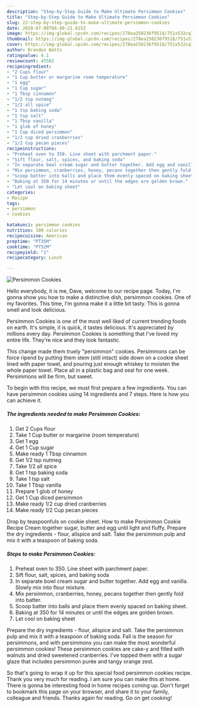 ```yaml
---
description: "Step-by-Step Guide to Make Ultimate Persimmon Cookies"
title: "Step-by-Step Guide to Make Ultimate Persimmon Cookies"
slug: 22-step-by-step-guide-to-make-ultimate-persimmon-cookies
date: 2020-07-08T04:40:21.615Z
image: https://img-global.cpcdn.com/recipes/278ea250236f9518/751x532cq70/persimmon-cookies-recipe-main-photo.jpg
thumbnail: https://img-global.cpcdn.com/recipes/278ea250236f9518/751x532cq70/persimmon-cookies-recipe-main-photo.jpg
cover: https://img-global.cpcdn.com/recipes/278ea250236f9518/751x532cq70/persimmon-cookies-recipe-main-photo.jpg
author: Brandon Watts
ratingvalue: 4.1
reviewcount: 45502
recipeingredient:
- "2 Cups flour"
- "1 Cup butter or margarine room temperature"
- "1 egg"
- "1 Cup sugar"
- "1 Tbsp cinnamon"
- "1/2 tsp nutmeg"
- "1/2 all spice"
- "1 tsp baking soda"
- "1 tsp salt"
- "1 Tbsp vanilla"
- "1 glob of honey"
- "1 Cup diced persimmon"
- "1/2 cup dried cranberries"
- "1/2 Cup pecan pieces"
recipeinstructions:
- "Preheat oven to 350. Line sheet with parchment paper."
- "Sift flour, salt, spices, and baking soda"
- "In separate bowl cream sugar and butter together. Add egg and vanilla. Slowly mix into flour mixture."
- "Mix persimmon, cranberries, honey, pecans together then gently fold into batter."
- "Scoop batter into balls and place them evenly spaced on baking sheet."
- "Baking at 350 for 14 minutes or until the edges are golden brown."
- "Let cool on baking sheet"
categories:
- Recipe
tags:
- persimmon
- cookies

katakunci: persimmon cookies 
nutrition: 109 calories
recipecuisine: American
preptime: "PT35M"
cooktime: "PT52M"
recipeyield: "1"
recipecategory: Lunch

---
```



![Persimmon Cookies](https://img-global.cpcdn.com/recipes/278ea250236f9518/751x532cq70/persimmon-cookies-recipe-main-photo.jpg)

Hello everybody, it is me, Dave, welcome to our recipe page. Today, I'm gonna show you how to make a distinctive dish, persimmon cookies. One of my favorites. This time, I'm gonna make it a little bit tasty. This is gonna smell and look delicious.

Persimmon Cookies is one of the most well liked of current trending foods on earth. It's simple, it is quick, it tastes delicious. It's appreciated by millions every day. Persimmon Cookies is something that I've loved my entire life. They're nice and they look fantastic.

This change made them truely &#34;persimmon&#34; cookies. Persimmons can be force ripend by putting them stem (still intact) side down on a cookie sheet lined with paper towel, and pouring just enough whiskey to moisten the whole paper towel. Place all in a plastic bag and seal for one week. Persimmons will be firm, but sweet.


To begin with this recipe, we must first prepare a few ingredients. You can have persimmon cookies using 14 ingredients and 7 steps. Here is how you can achieve it.

<!--inarticleads1-->

##### The ingredients needed to make Persimmon Cookies:

1. Get 2 Cups flour
1. Take 1 Cup butter or margarine (room temperature)
1. Get 1 egg
1. Get 1 Cup sugar
1. Make ready 1 Tbsp cinnamon
1. Get 1/2 tsp nutmeg
1. Take 1/2 all spice
1. Get 1 tsp baking soda
1. Take 1 tsp salt
1. Take 1 Tbsp vanilla
1. Prepare 1 glob of honey
1. Get 1 Cup diced persimmon
1. Make ready 1/2 cup dried cranberries
1. Make ready 1/2 Cup pecan pieces


Drop by teaspoonfuls on cookie sheet. How to make Persimmon Cookie Recipe Cream together sugar, butter and egg until light and fluffy. Prepare the dry ingredients - flour, allspice and salt. Take the persimmon pulp and mix it with a teaspoon of baking soda. 

<!--inarticleads2-->

##### Steps to make Persimmon Cookies:

1. Preheat oven to 350. Line sheet with parchment paper.
1. Sift flour, salt, spices, and baking soda
1. In separate bowl cream sugar and butter together. Add egg and vanilla. Slowly mix into flour mixture.
1. Mix persimmon, cranberries, honey, pecans together then gently fold into batter.
1. Scoop batter into balls and place them evenly spaced on baking sheet.
1. Baking at 350 for 14 minutes or until the edges are golden brown.
1. Let cool on baking sheet


Prepare the dry ingredients - flour, allspice and salt. Take the persimmon pulp and mix it with a teaspoon of baking soda. Fall is the season for persimmons, and with persimmons you can make the most wonderful persimmon cookies! These persimmon cookies are cake-y and filled with walnuts and dried sweetened cranberries. I&#39;ve topped them with a sugar glaze that includes persimmon purée and tangy orange zest. 

So that's going to wrap it up for this special food persimmon cookies recipe. Thank you very much for reading. I am sure you can make this at home. There is gonna be interesting food in home recipes coming up. Don't forget to bookmark this page on your browser, and share it to your family, colleague and friends. Thanks again for reading. Go on get cooking!
